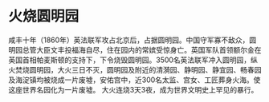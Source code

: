 # 火烧圆明园

咸丰十年（1860年）英法联军攻占北京后，占据圆明园。中国守军寡不敌众，圆明园总管大臣文丰投福海自尽，住在园内的常嫔受惊身亡。英国军队首领额尔金在英国首相帕麦斯顿的支持下，下令烧毁圆明园。3500名英法联军冲入圆明园，纵火焚烧圆明园，大火三日不灭，圆明园及附近的清漪园、静明园、静宜园、畅春园及海淀镇均被烧成一片废墟，安佑宫中，近300名太监、宫女、工匠葬身火海。使这座世界名园化为一片废墟。 大火连烧3天3夜，成为世界文明史上罕见的暴行。
